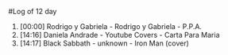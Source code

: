 #Log of 12 day

1. [00:00] Rodrigo y Gabriela - Rodrigo y Gabriela - P.P.A.
1. [14:16] Daniela Andrade - Youtube Covers - Carta Para Maria
1. [14:17] Black Sabbath - unknown - Iron Man (cover)
